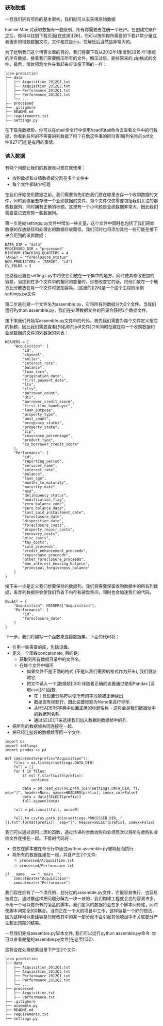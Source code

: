 ### 获取数据

一旦我们拥有项目的基本架构，我们就可以去获得原始数据

Fannie Mae 对获取数据有一些限制，所有你需要去注册一个账户。在创建完账户之后，你可以找到下载页面[在这里][26]，你可以按照你所需要的下载非常少量或者很多的借款数据文件。文件格式是zip，在解压后当然是非常大的。

为了达到我们这个博客文章的目的，我们将要下载从2012年1季度到2015
年1季度的所有数据。接着我们需要解压所有的文件。解压过后，删掉原来的.zip格式的文件。最后，借款预测文件夹看起来应该像下面的一样：
```
loan-prediction
├── data
│   ├── Acquisition_2012Q1.txt
│   ├── Acquisition_2012Q2.txt
│   ├── Performance_2012Q1.txt
│   ├── Performance_2012Q2.txt
│   └── ...
├── processed
├── .gitignore
├── README.md
├── requirements.txt
├── settings.py
```

在下载完数据后，你可以在shell命令行中使用head和tail命令去查看文件中的行数据，你看到任何的不需要的列数据了吗？在做这件事的同时查阅[列名称的pdf文件][27]可能是有用的事情。
### 读入数据

有两个问题让我们的数据难以现在就使用：
- 收购数据和业绩数据被分割在多个文件中
- 每个文件都缺少标题

在我们开始使用数据之前，我们需要首先明白我们要在哪里去存一个收购数据的文件，同时到哪里去存储一个业绩数据的文件。每个文件仅仅需要包括我们关注的那些数据列，同时拥有正确的标题。这里有一个小问题是业绩数据非常大，因此我们需要尝试去修剪一些数据列。

第一步是向settings.py文件中增加一些变量，这个文件中同时也包括了我们原始数据的存放路径和处理出的数据存放路径。我们同时也将添加其他一些可能在接下来会用到的设置数据：
```
DATA_DIR = "data"
PROCESSED_DIR = "processed"
MINIMUM_TRACKING_QUARTERS = 4
TARGET = "foreclosure_status"
NON_PREDICTORS = [TARGET, "id"]
CV_FOLDS = 3
```

把路径设置在settings.py中将使它们放在一个集中的地方，同时使其修改更加的容易。当提到在多个文件中的相同的变量时，你想改变它的话，把他们放在一个地方比分散放在每一个文件时更加容易。[这里的][28]是一个这个工程的示例settings.py文件

第二步是创建一个文件名为assemble.py，它将所有的数据分为2个文件。当我们运行Python assemble.py，我们在处理数据文件的目录会获得2个数据文件。

接下来我们开始写assemble.py文件中的代码。首先我们需要为每个文件定义相应的标题，因此我们需要查看[列名称的pdf文件][29]同时创建在每一个收购数据和业绩数据的文件的列数据的列表：
```
HEADERS = {
    "Acquisition": [
        "id",
        "channel",
        "seller",
        "interest_rate",
        "balance",
        "loan_term",
        "origination_date",
        "first_payment_date",
        "ltv",
        "cltv",
        "borrower_count",
        "dti",
        "borrower_credit_score",
        "first_time_homebuyer",
        "loan_purpose",
        "property_type",
        "unit_count",
        "occupancy_status",
        "property_state",
        "zip",
        "insurance_percentage",
        "product_type",
        "co_borrower_credit_score"
    ],
    "Performance": [
        "id",
        "reporting_period",
        "servicer_name",
        "interest_rate",
        "balance",
        "loan_age",
        "months_to_maturity",
        "maturity_date",
        "msa",
        "delinquency_status",
        "modification_flag",
        "zero_balance_code",
        "zero_balance_date",
        "last_paid_installment_date",
        "foreclosure_date",
        "disposition_date",
        "foreclosure_costs",
        "property_repair_costs",
        "recovery_costs",
        "misc_costs",
        "tax_costs",
        "sale_proceeds",
        "credit_enhancement_proceeds",
        "repurchase_proceeds",
        "other_foreclosure_proceeds",
        "non_interest_bearing_balance",
        "principal_forgiveness_balance"
    ]
}
```


接下来一步是定义我们想要保持的数据列。我们将需要保留收购数据中的所有列数据，丢弃列数据将会使我们节省下内存和硬盘空间，同时也会加速我们的代码。
```
SELECT = {
    "Acquisition": HEADERS["Acquisition"],
    "Performance": [
        "id",
        "foreclosure_date"
    ]
}
```

下一步，我们将编写一个函数来连接数据集。下面的代码将：
- 引用一些需要的库，包括设置。
- 定义一个函数concatenate, 目的是:
    - 获取到所有数据目录中的文件名.
    - 在每个文件中循环.
        - 如果文件不是正确的格式 (不是以我们需要的格式作为开头), 我们将忽略它.
        - 把文件读入一个[数据帧][30] 伴随着正确的设置通过使用Pandas [读取csv][31]函数.
            - 在｜处设置分隔符以便所有的字段能被正确读出.
            - 数据没有标题行，因此设置标题为None来进行标示.
            - 从HEADERS字典中设置正确的标题名称 – 这将会是我们数据帧中的数据列名称.
            - 通过SELECT来选择我们加入数据的数据帧中的列.
- 把所有的数据帧共同连接在一起.
- 把已经连接好的数据帧写回一个文件.

```
import os
import settings
import pandas as pd

def concatenate(prefix="Acquisition"):
    files = os.listdir(settings.DATA_DIR)
    full = []
    for f in files:
        if not f.startswith(prefix):
            continue

        data = pd.read_csv(os.path.join(settings.DATA_DIR, f), sep="|", header=None, names=HEADERS[prefix], index_col=False)
        data = data[SELECT[prefix]]
        full.append(data)

    full = pd.concat(full, axis=0)

    full.to_csv(os.path.join(settings.PROCESSED_DIR, "{}.txt".format(prefix)), sep="|", header=SELECT[prefix], index=False)
```

我们可以通过调用上面的函数，通过传递的参数收购和业绩两次以将所有收购和业绩文件连接在一起。下面的代码将：
- 仅仅在脚本被在命令行中通过python assemble.py被唤起而执行.
- 将所有的数据连接在一起，并且产生2个文件:
    - `processed/Acquisition.txt`
    - `processed/Performance.txt`

```
if __name__ == "__main__":
    concatenate("Acquisition")
    concatenate("Performance")
```

我们现在拥有了一个漂亮的，划分过的assemble.py文件，它很容易执行，也容易被建立。通过像这样把问题分解为一块一块的，我们构建工程就会变的容易许多。不用一个可以做所有的凌乱的脚本，我们定义的数据将会在多个脚本间传递，同时使脚本间完全的0耦合。当你正在一个大的项目中工作，这样做是一个好的想法，因为这样可以更佳容易的修改其中的某一部分而不会引起其他项目中不关联部分产生超出预期的结果。

一旦我们完成assemble.py脚本文件, 我们可以运行python assemble.py命令. 你可以查看完整的assemble.py文件[在这里][32].

这将会在处理结果目录下产生2个文件:

```
loan-prediction
├── data
│   ├── Acquisition_2012Q1.txt
│   ├── Acquisition_2012Q2.txt
│   ├── Performance_2012Q1.txt
│   ├── Performance_2012Q2.txt
│   └── ...
├── processed
│   ├── Acquisition.txt
│   ├── Performance.txt
├── .gitignore
├── assemble.py
├── README.md
├── requirements.txt
├── settings.py
```

